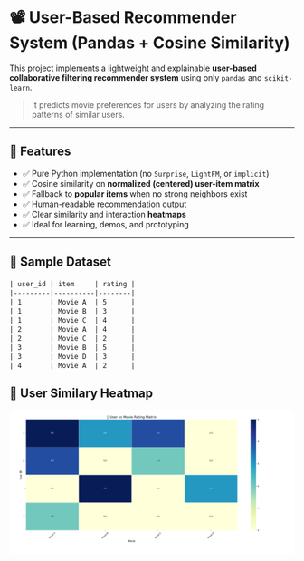 # 📽️ User-Based Recommender System (Pandas + Cosine Similarity)

This project implements a lightweight and explainable **user-based collaborative filtering recommender system** using only `pandas` and `scikit-learn`.

> It predicts movie preferences for users by analyzing the rating patterns of similar users.

---

## 🚀 Features

- ✅ Pure Python implementation (no `Surprise`, `LightFM`, or `implicit`)
- ✅ Cosine similarity on **normalized (centered) user-item matrix**
- ✅ Fallback to **popular items** when no strong neighbors exist
- ✅ Human-readable recommendation output
- ✅ Clear similarity and interaction **heatmaps**
- ✅ Ideal for learning, demos, and prototyping

---

## 🧾 Sample Dataset

```plaintext
| user_id | item     | rating |
|---------|----------|--------|
| 1       | Movie A  | 5      |
| 1       | Movie B  | 3      |
| 1       | Movie C  | 4      |
| 2       | Movie A  | 4      |
| 2       | Movie C  | 2      |
| 3       | Movie B  | 5      |
| 3       | Movie D  | 3      |
| 4       | Movie A  | 2      |
```
## 🧾 User Similary Heatmap

![User Similarity Heatmap](similarity_heatmap.png)
